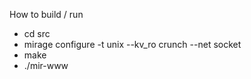 How to build / run

   * cd src
   * mirage configure -t unix --kv_ro crunch --net socket
   * make
   * ./mir-www
